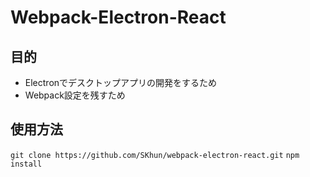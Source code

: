 # Webpack-Electron-React

## 目的
- Electronでデスクトップアプリの開発をするため
- Webpack設定を残すため

## 使用方法
`git clone https://github.com/SKhun/webpack-electron-react.git`
`npm install`
